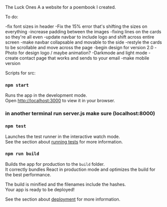 The Luck Ones
A a website for a poembook I created.

To do:

-fix font sizes in header
-Fix the 15% error that's shifting the sizes on everything
-increase padding between the images
-fixing lines on the cards so they're all even
-update navbar to include logo and shift across entire screen
-make navbar collapsable and movable to the side
-restyle the cards to be scrollable and move across the page
-begin design for version 2.0
-Photo for design logo / maybe animation?
-Darkmode and light mode
-create contact page that works and sends to your email
-make mobile version

Scripts for src:

### `npm start`

Runs the app in the development mode.\
Open [http://localhost:3000](http://localhost:3000) to view it in your browser.

### in another terminal run server.js make sure (localhost:8000)

### `npm test`

Launches the test runner in the interactive watch mode.\
See the section about [running tests](https://facebook.github.io/create-react-app/docs/running-tests) for more information.

### `npm run build`

Builds the app for production to the `build` folder.\
It correctly bundles React in production mode and optimizes the build for the best performance.

The build is minified and the filenames include the hashes.\
Your app is ready to be deployed!

See the section about [deployment](https://facebook.github.io/create-react-app/docs/deployment) for more information.
